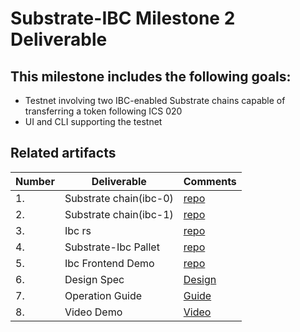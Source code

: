 # Substrate-IBC Milestone 2 Deliverable

## This milestone includes the following goals:
* Testnet involving two IBC-enabled Substrate chains capable of transferring a token following ICS 020
* UI and CLI supporting the testnet


## Related artifacts

| Number | Deliverable       | Comments                                                |
| ------ | ----------------- | ------------------------------------------------------------ |
| 1.     | Substrate chain(ibc-0) |     [repo](https://github.com/octopus-network/substrate/tree/feature/ics20-ibc-0)   |
| 2.     | Substrate chain(ibc-1) |     [repo](https://github.com/octopus-network/substrate/tree/feature/ics20-ibc-1)   |
| 3.     | Ibc rs |   [repo](https://github.com/octopus-network/ibc-rs/tree/feature/ics20)   |
| 4.     | Substrate-Ibc Pallet | [repo](https://github.com/octopus-network/substrate-ibc/tree/feature/ics20) |
| 5.     | Ibc Frontend Demo | [repo](https://github.com/octopus-network/ibc-frontend-demo/) |
| 6.     | Design Spec       |  [Design](./design.md)                                                            |
| 7.     | Operation Guide    |  [Guide](guide.md)                                                            |
| 8.     | Video Demo           | [Video]() |


